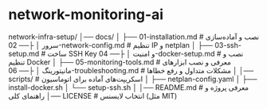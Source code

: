 # network-monitoring-ai
network-infra-setup/
│── docs/
│   ├── 01-installation.md       # نصب و آماده‌سازی سرور
│   ├── 02-network-config.md     # تنظیم IP و netplan
│   ├── 03-ssh-setup.md          # ساخت SSH Key و امنیت
│   ├── 04-docker-setup.md       # نصب و تنظیم Docker
│   ├── 05-monitoring-tools.md   # معرفی و نصب ابزارهای مانیتورینگ
│   ├── 06-troubleshooting.md    # مشکلات متداول و رفع خطاها
│
│── scripts/                     # اسکریپت‌های آماده برای اتوماسیون
│   ├── netplan-config.yaml
│   ├── install-docker.sh
│   └── setup-ssh.sh
│
│── README.md                    # معرفی پروژه و راهنمای کلی
│── LICENSE                      # انتخاب لایسنس (مثل MIT)
